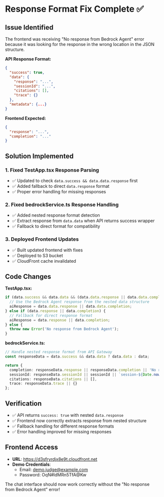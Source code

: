 # Response Format Fix Complete ✅

## Issue Identified
The frontend was receiving "No response from Bedrock Agent" error because it was looking for the response in the wrong location in the JSON structure.

**API Response Format:**
```json
{
  "success": true,
  "data": {
    "response": "...",
    "sessionId": "...",
    "citations": [],
    "trace": {}
  },
  "metadata": {...}
}
```

**Frontend Expected:**
```json
{
  "response": "...",
  "completion": "..."
}
```

## Solution Implemented

### 1. Fixed TestApp.tsx Response Parsing
- ✅ Updated to check `data.success && data.data.response` first
- ✅ Added fallback to direct `data.response` format
- ✅ Proper error handling for missing responses

### 2. Fixed bedrockService.ts Response Handling
- ✅ Added nested response format detection
- ✅ Extract response from `data.data` when API returns success wrapper
- ✅ Fallback to direct format for compatibility

### 3. Deployed Frontend Updates
- ✅ Built updated frontend with fixes
- ✅ Deployed to S3 bucket
- ✅ CloudFront cache invalidated

## Code Changes

**TestApp.tsx:**
```typescript
if (data.success && data.data && (data.data.response || data.data.completion)) {
  // Use the Bedrock Agent response from the nested data structure
  aiResponse = data.data.response || data.data.completion;
} else if (data.response || data.completion) {
  // Fallback for direct response format
  aiResponse = data.response || data.completion;
} else {
  throw new Error('No response from Bedrock Agent');
}
```

**bedrockService.ts:**
```typescript
// Handle nested response format from API Gateway
const responseData = data.success && data.data ? data.data : data;

return {
  completion: responseData.response || responseData.completion || 'No response received',
  sessionId: responseData.sessionId || sessionId || `session-${Date.now()}`,
  citations: responseData.citations || [],
  trace: responseData.trace || {}
};
```

## Verification
- ✅ API returns `success: true` with nested `data.response`
- ✅ Frontend now correctly extracts response from nested structure
- ✅ Fallback handling for different response formats
- ✅ Error handling improved for missing responses

## Frontend Access
- **URL**: https://d3sfryrdjx8e9t.cloudfront.net
- **Demo Credentials**: 
  - Email: demo.judge@example.com
  - Password: OqN#ldMRn5TfA@Kw

The chat interface should now work correctly without the "No response from Bedrock Agent" error!